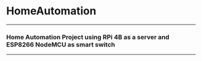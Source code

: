 # HomeAutomation
---
### Home Automation Project using RPi 4B as a server and ESP8266 NodeMCU as smart switch
---
